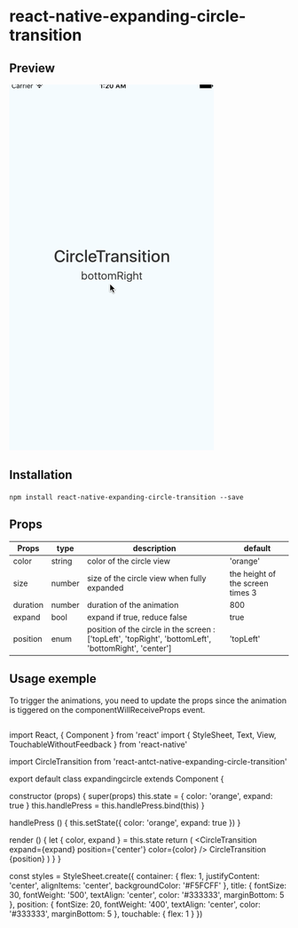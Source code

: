 # react-native-expanding-circle-transition


## Preview

![App preview](/animation.gif)

## Installation 

  `npm install react-native-expanding-circle-transition --save`

## Props 

| Props    | type   | description                                                                                             | default                          |
|----------|--------|---------------------------------------------------------------------------------------------------------|----------------------------------|
| color    | string | color of the circle view                                                                                | 'orange'                         |
| size     | number | size of the circle view when fully expanded                                                             | the height of the screen times 3 |
| duration | number | duration of the animation                                                                               | 800                              |
| expand   | bool   | expand if true, reduce false                                                                            | true                             |
| position | enum   | position of the circle in the screen :  ['topLeft', 'topRight', 'bottomLeft', 'bottomRight', 'center']  | 'topLeft'                        |

## Usage exemple

To trigger the animations, you need to update the props since the animation is tiggered on the componentWillReceiveProps event. 
```javascript

``````
import React, { Component } from 'react'
import {
  StyleSheet,
  Text,
  View,
  TouchableWithoutFeedback
} from 'react-native'

import CircleTransition from 'react-antct-native-expanding-circle-transition'

export default class expandingcircle extends Component {

  constructor (props) {
    super(props)
    this.state = {
      color: 'orange',
      expand: true
    }
    this.handlePress = this.handlePress.bind(this)
  }

  handlePress () {
    this.setState({
      color: 'orange',
      expand: true
    })
  }

  render () {
    let { color, expand } = this.state
    return (
      <View style={styles.container}>
        <CircleTransition
          expand={expand}
          position={'center'}
          color={color}
        />
        <TouchableWithoutFeedback style={styles.touchable} onPress={this.handlePress}>
            <View>
              <Text style={styles.title}>CircleTransition</Text>
              <Text style={styles.position}>{position}</Text>
            </View>
        </TouchableWithoutFeedback>
      </View>
    )
  }
}

const styles = StyleSheet.create({
    container: {
      flex: 1,
      justifyContent: 'center',
      alignItems: 'center',
      backgroundColor: '#F5FCFF'
    },
    title: {
      fontSize: 30,
      fontWeight: '500',
      textAlign: 'center',
      color: '#333333',
      marginBottom: 5
    },
    position: {
      fontSize: 20,
      fontWeight: '400',
      textAlign: 'center',
      color: '#333333',
      marginBottom: 5
    },
    touchable: {
      flex: 1
    }
})
